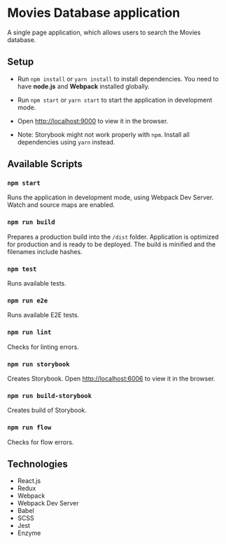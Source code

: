 # Movies Database application
A single page application, which allows users to search the Movies database.

## Setup

* Run `npm install` or `yarn install` to install dependencies. You need to have **node.js** and **Webpack** installed globally.
* Run `npm start` or `yarn start` to start the application in development mode.
* Open [http://localhost:9000](http://localhost:9000) to view it in the browser.

* Note: Storybook might not work properly with `npm`. Install all dependencies using `yarn` instead.

## Available Scripts

### `npm start`

Runs the application in development mode, using Webpack Dev Server. Watch and source maps are enabled.

### `npm run build`

Prepares a production build into the `/dist` folder. Application is optimized for production and is ready to be deployed. The build is minified and the filenames include hashes.

### `npm test`

Runs available tests.

### `npm run e2e`

Runs available E2E tests.

### `npm run lint`

Checks for linting errors.

### `npm run storybook`

Creates Storybook. Open [http://localhost:6006](http://localhost:6006) to view it in the browser.

### `npm run build-storybook`

Creates build of Storybook.

### `npm run flow`

Checks for flow errors.

## Technologies

* React.js
* Redux
* Webpack
* Webpack Dev Server
* Babel
* SCSS
* Jest
* Enzyme
